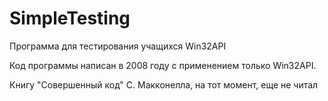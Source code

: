 # SimpleTesting
Программа для тестирования учащихся Win32API

Код программы написан в 2008 году с применением только Win32API.

Книгу "Совершенный код" С. Макконелла, на тот момент, еще не читал
